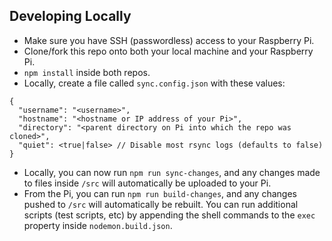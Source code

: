 ## Developing Locally

- Make sure you have SSH (passwordless) access to your Raspberry Pi.
- Clone/fork this repo onto both your local machine and your Raspberry Pi.
- `npm install` inside both repos.
- Locally, create a file called `sync.config.json` with these values:

```
{
  "username": "<username>",
  "hostname": "<hostname or IP address of your Pi>",
  "directory": "<parent directory on Pi into which the repo was cloned>",
  "quiet": <true|false> // Disable most rsync logs (defaults to false)
}
```

- Locally, you can now run `npm run sync-changes`, and any changes made to files inside `/src` will automatically be uploaded to your Pi.
- From the Pi, you can run `npm run build-changes`, and any changes pushed to `/src` will automatically be rebuilt. You can run additional scripts (test scripts, etc) by appending the shell commands to the `exec` property inside `nodemon.build.json`.
